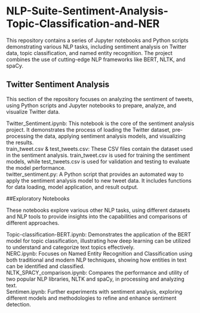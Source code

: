 # NLP-Suite-Sentiment-Analysis-Topic-Classification-and-NER


This repository contains a series of Jupyter notebooks and Python scripts demonstrating various NLP tasks, including sentiment analysis on Twitter data, topic classification, and named entity recognition. The project combines the use of cutting-edge NLP frameworks like BERT, NLTK, and spaCy.

## Twitter Sentiment Analysis

This section of the repository focuses on analyzing the sentiment of tweets, using Python scripts and Jupyter notebooks to prepare, analyze, and visualize Twitter data.

Twitter_Sentiment.ipynb: This notebook is the core of the sentiment analysis project. It demonstrates the process of loading the Twitter dataset, pre-processing the data, applying sentiment analysis models, and visualizing the results.  
train_tweet.csv & test_tweets.csv: These CSV files contain the dataset used in the sentiment analysis. train_tweet.csv is used for training the sentiment models, while test_tweets.csv is used for validation and testing to evaluate the model performance.  
twitter_sentiment.py: A Python script that provides an automated way to apply the sentiment analysis model to new tweet data. It includes functions for data loading, model application, and result output.  


##Exploratory Notebooks

These notebooks explore various other NLP tasks, using different datasets and NLP tools to provide insights into the capabilities and comparisons of different approaches.

Topic-classification-BERT.ipynb: Demonstrates the application of the BERT model for topic classification, illustrating how deep learning can be utilized to understand and categorize text topics effectively.  
NERC.ipynb: Focuses on Named Entity Recognition and Classification using both traditional and modern NLP techniques, showing how entities in text can be identified and classified.  
NLTK_SPACY_comparison.ipynb: Compares the performance and utility of two popular NLP libraries, NLTK and spaCy, in processing and analyzing text.  
Sentimen.ipynb: Further experiments with sentiment analysis, exploring different models and methodologies to refine and enhance sentiment detection.  
